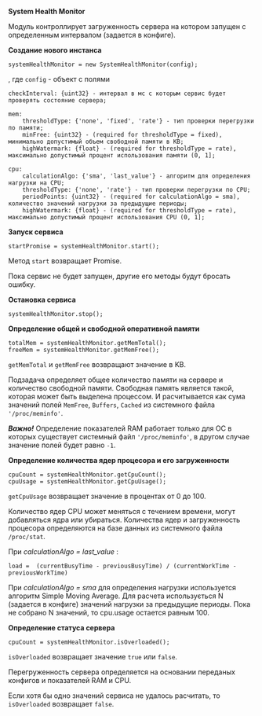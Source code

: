 **System Health Monitor**

Модуль контроллирует загруженность сервера на котором запущен с определенным интервалом (задается в конфиге).

**Создание нового инстанса**

    systemHealthMonitor = new SystemHealthMonitor(config);

, где `config` - объект с полями

    checkInterval: {uint32} - интервал в мс с которым сервис будет проверять состояние сервера;
    
    mem:
        thresholdType: {'none', 'fixed', 'rate'} - тип проверки перегрузки по памяти;
        minFree: {uint32} - (required for thresholdType = fixed), минимально допустимый объем свободной памяти в KB;
        highWatermark: {float} - (required for thresholdType = rate), максимально допустимый процент использования памяти (0, 1];
        
    cpu:
        calculationAlgo: {'sma', 'last_value'} - алгоритм для определения нагрузки на CPU;
        thresholdType: {'none', 'rate'} - тип проверки перегрузки по CPU;
        periodPoints: {uint32} - (required for calculationAlgo = sma), количество значений нагрузки за предыдущие периоды;
        highWatermark: {float} - (required for thresholdType = rate), максимально допустимый процент использования CPU (0, 1];

**Запуск сервиса**

    startPromise = systemHealthMonitor.start();
    
Метод `start` возвращает Promise.

Пока сервис не будет запущен, другие его методы будут бросать ошибку.

**Остановка сервиса**

    systemHealthMonitor.stop();

**Определение общей и свободной оперативной памяти**

    totalMem = systemHealthMonitor.getMemTotal();
    freeMem = systemHealthMonitor.getMemFree();

`getMemTotal` и `getMemFree` возвращают значение в KB.

Подзадача определяет общее количество памяти на сервере и количество свободной памяти. 
Свободная память является такой, которая может быть выделена процессом. И расчитывается как сума значений полей 
`MemFree`, `Buffers`, `Cached` из системного файла `'/proc/meminfo'`.

**_Важно!_**
Определение показателей RAM работает только для ОС в которых существует системный файл `'/proc/meminfo'`, 
в другом случае значение полей будет равно `-1`.

**Определение количества ядер процесора и его загруженности**

    cpuCount = systemHealthMonitor.getCpuCount();
    cpuUsage = systemHealthMonitor.getCpuUsage();

`getCpuUsage` возвращает значение в процентах от 0 до 100.

Количество ядер CPU может меняться с течением времени, могут добавляться ядра или убираться. 
Количества ядер и загруженность процесора определяются на базе данных из системного файла `/proc/stat`.

При _calculationAlgo = last_value_ :

    load =  (currentBusyTime - previousBusyTime) / (currentWorkTime - previousWorkTime)

При _calculationAlgo = sma_ для определения нагрузки используется алгоритм Simple Moving Average.
Для расчета использується N (задается в конфиге) значений нагрузки за предыдущие периоды. 
Пока не собрано N значений, то cpu.usage остается равным 100.

**Определение статуса сервера**

    cpuCount = systemHealthMonitor.isOverloaded();
    
`isOverloaded` возвращает значение `true` или `false`.

Перегруженность сервера определяется на основании переданых конфигов и показателей RAM и CPU.

Если хотя бы одно значений сервиса не удалось расчитать, то `isOverloaded` возвращает `false`.
